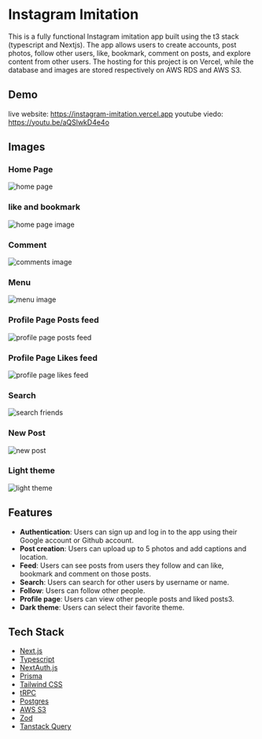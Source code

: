 # Instagram Imitation

This is a fully functional Instagram imitation app built using the t3 stack (typescript and Nextjs). The app allows users to create accounts, post photos, follow other users, like, bookmark, comment on posts, and explore content from other users. The hosting for this project is on Vercel, while the database and images are stored respectively on AWS RDS and AWS S3.

## Demo

live website: https://instagram-imitation.vercel.app
youtube viedo: https://youtu.be/aQSlwkD4e4o

## Images

### Home Page
![home page](https://github.com/AugustinSorel/instagram-imitation/blob/main/images/instagram-imitation.vercel.app_.png)

### like and bookmark
![home page image](https://github.com/AugustinSorel/instagram-imitation/blob/main/images/instagram-imitation.vercel.app_%20(1).png)

### Comment
![comments image](https://github.com/AugustinSorel/instagram-imitation/blob/main/images/instagram-imitation.vercel.app_%20(2).png)

### Menu
![menu image](https://github.com/AugustinSorel/instagram-imitation/blob/main/images/instagram-imitation.vercel.app_%20(3).png)

### Profile Page Posts feed
![profile page posts feed](https://github.com/AugustinSorel/instagram-imitation/blob/main/images/instagram-imitation.vercel.app_%20(4).png)

### Profile Page Likes feed
![profile page likes feed](https://github.com/AugustinSorel/instagram-imitation/blob/main/images/instagram-imitation.vercel.app_%20(5).png)

### Search
![search friends](https://github.com/AugustinSorel/instagram-imitation/blob/main/images/search.png)

### New Post
![new post](https://github.com/AugustinSorel/instagram-imitation/blob/main/images/instagram-imitation.vercel.app_users_clgyy4rof0002l80873j81rvr_tab%3Dliked.png)

### Light theme
![light theme](https://github.com/AugustinSorel/instagram-imitation/blob/main/images/instagram-imitation.vercel.app_users_clgyy4rof0002l80873j81rvr_tab%3Dliked%20(1).png)

## Features

- **Authentication**: Users can sign up and log in to the app using their Google account or Github account.
- **Post creation**: Users can upload up to 5 photos and add captions and location.
- **Feed**: Users can see posts from users they follow and can like, bookmark and comment on those posts.
- **Search**: Users can search for other users by username or name.
- **Follow**: Users can follow other people.
- **Profile page**: Users can view other people posts and liked posts3.
- **Dark theme**: Users can select their favorite theme.

## Tech Stack

- [Next.js](https://nextjs.org)
- [Typescript](https://www.typescriptlang.org/docs/)
- [NextAuth.js](https://next-auth.js.org)
- [Prisma](https://prisma.io)
- [Tailwind CSS](https://tailwindcss.com)
- [tRPC](https://trpc.io)
- [Postgres](https://www.postgresql.org/docs/)
- [AWS S3](https://docs.aws.amazon.com/s3/index.html)
- [Zod](https://zod.dev/)
- [Tanstack Query](https://tanstack.com/query/v4/docs/react/overview)
